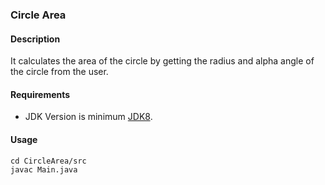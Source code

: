 ### Circle Area
#### Description
It calculates the area of ​​the circle by getting the radius and alpha angle of the circle from the user.
#### Requirements
- JDK Version is minimum [JDK8](https://www.oracle.com/tr/java/technologies/downloads/).

#### Usage
```
cd CircleArea/src
javac Main.java
```
